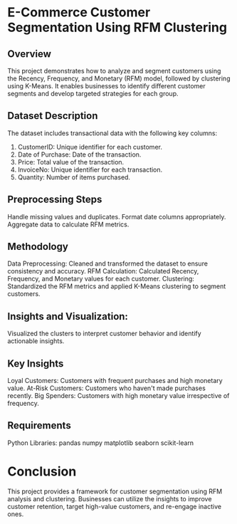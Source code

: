 # E-Commerce Customer Segmentation Using RFM Clustering
## Overview
This project demonstrates how to analyze and segment customers using the Recency, Frequency, and Monetary (RFM) model, followed by clustering using K-Means. It enables businesses to identify different customer segments and develop targeted strategies for each group.

## Dataset Description
The dataset includes transactional data with the following key columns:

1. CustomerID: Unique identifier for each customer.
2. Date of Purchase: Date of the transaction.
3. Price: Total value of the transaction.
4. InvoiceNo: Unique identifier for each transaction.
5. Quantity: Number of items purchased.

## Preprocessing Steps
Handle missing values and duplicates.
Format date columns appropriately.
Aggregate data to calculate RFM metrics.

## Methodology
Data Preprocessing:
Cleaned and transformed the dataset to ensure consistency and accuracy.
RFM Calculation:
Calculated Recency, Frequency, and Monetary values for each customer.
Clustering:
Standardized the RFM metrics and applied K-Means clustering to segment customers.

## Insights and Visualization:
Visualized the clusters to interpret customer behavior and identify actionable insights.

## Key Insights
Loyal Customers: Customers with frequent purchases and high monetary value.
At-Risk Customers: Customers who haven't made purchases recently.
Big Spenders: Customers with high monetary value irrespective of frequency.

## Requirements
Python 
Libraries:
pandas
numpy
matplotlib
seaborn
scikit-learn

# Conclusion
This project provides a framework for customer segmentation using RFM analysis and clustering. Businesses can utilize the insights to improve customer retention, target high-value customers, and re-engage inactive ones.

